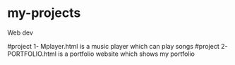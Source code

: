 # my-projects
 Web dev


#project 1- Mplayer.html is a music player which can play songs
#project 2- PORTFOLIO.html is a portfolio website which shows my portfolio
